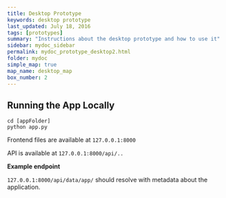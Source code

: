 ```yaml
---
title: Desktop Prototype
keywords: desktop prototype
last_updated: July 18, 2016
tags: [prototypes]
summary: "Instructions about the desktop prototype and how to use it"
sidebar: mydoc_sidebar
permalink: mydoc_prototype_desktop2.html
folder: mydoc
simple_map: true
map_name: desktop_map
box_number: 2
---
```


## Running the App Locally

```
cd [appFolder]
python app.py
```

Frontend files are available at `127.0.0.1:8000`

API is available at `127.0.0.1:8000/api/..`

**Example endpoint**

`127.0.0.1:8000/api/data/app/` should resolve with metadata about the application.